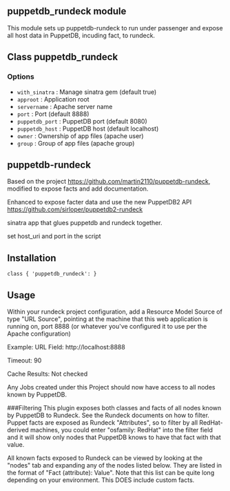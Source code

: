 ## puppetdb_rundeck module

This module sets up puppetdb-rundeck to run under passenger and expose all host data in PuppetDB, incuding fact, to rundeck.


## Class puppetdb_rundeck

### Options

* `with_sinatra` : Manage sinatra gem (default true)
* `approot` : Application root
* `servername` : Apache server name
* `port` : Port (default 8888)
* `puppetdb_port` : PuppetDB port (default 8080)
* `puppetdb_host` : PuppetDB host (default localhost)
* `owner` : Ownership of app files (apache user)
* `group` : Group of app files (apache group)



## puppetdb-rundeck
Based on the project https://github.com/martin2110/puppetdb-rundeck, modified to expose facts and add documentation.

Enhanced to expose facter data and use the new PuppetDB2 API https://github.com/sirloper/puppetdb2-rundeck


sinatra app that glues puppetdb and rundeck together. 

set host_uri and port in the script

## Installation

    class { 'puppetdb_rundeck': }


## Usage
Within your rundeck project configuration, add a Resource Model Source of type "URL Source", pointing at the machine that this web application is running on, port 8888 (or whatever you've configured it to use per the Apache configuration)

Example:
URL Field: http://localhost:8888

Timeout: 90

Cache Results: Not checked

Any Jobs created under this Project should now have access to all nodes known by PuppetDB.

###Filtering
This plugin exposes both classes and facts of all nodes known by PuppetDB to Rundeck.  See the Rundeck documents on how to filter.  Puppet facts are exposed as Rundeck "Attributes", so to filter by all RedHat-derived machines, you could enter "osfamily: RedHat" into the filter field and it will show only nodes that PuppetDB knows to have that fact with that value.

All known facts exposed to Rundeck can be viewed by looking at the "nodes" tab and expanding any of the nodes listed below.  They are listed in the format of "Fact (attribute): Value".  Note that this list can be quite long depending on your environment.  This DOES include custom facts.



